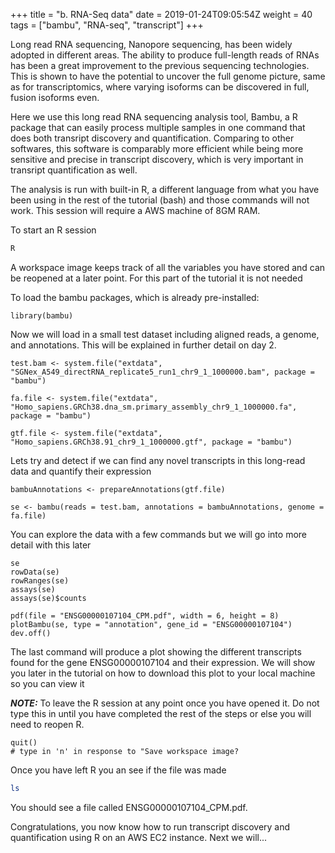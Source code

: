 +++
title = "b. RNA-Seq data"
date = 2019-01-24T09:05:54Z
weight = 40
tags = ["bambu", "RNA-seq", "transcript"]
+++

Long read RNA sequencing, Nanopore sequencing, has been widely adopted in different areas. The ability to produce full-length reads of RNAs has been a great improvement to the previous sequencing technologies. This is shown to have the potential to uncover the full genome picture, same as for transcriptomics, where varying isoforms can be discovered in full, fusion isoforms even. 

Here we use this long read RNA sequencing analysis tool, Bambu, a R package that can easily process multiple samples in one command that does both transript discovery and quantification. Comparing to other softwares, this software is comparably more efficient while being more sensitive and precise in transcript discovery, which is very important in transript quantification as well.

The analysis is run with built-in R, a different language from what you have been using in the rest of the tutorial (bash) and those commands will not work. This session will require a AWS machine of 8GM RAM.

To start an R session
```bash
R
```

A workspace image keeps track of all the variables you have stored and can be reopened at a later point. For this part of the tutorial it is not needed

To load the bambu packages, which is already pre-installed:
```rscript
library(bambu)
```

Now we will load in a small test dataset including aligned reads, a genome, and annotations. This will be explained in further detail on day 2.

```rscript
test.bam <- system.file("extdata", "SGNex_A549_directRNA_replicate5_run1_chr9_1_1000000.bam", package = "bambu")
  
fa.file <- system.file("extdata", "Homo_sapiens.GRCh38.dna_sm.primary_assembly_chr9_1_1000000.fa", package = "bambu")

gtf.file <- system.file("extdata", "Homo_sapiens.GRCh38.91_chr9_1_1000000.gtf", package = "bambu")
```

Lets try and detect if we can find any novel transcripts in this long-read data and quantify their expression

```
bambuAnnotations <- prepareAnnotations(gtf.file)

se <- bambu(reads = test.bam, annotations = bambuAnnotations, genome = fa.file)
```

You can explore the data with a few commands but we will go into more detail with this later
```rscript
se
rowData(se)
rowRanges(se)
assays(se)
assays(se)$counts

pdf(file = "ENSG00000107104_CPM.pdf", width = 6, height = 8)
plotBambu(se, type = "annotation", gene_id = "ENSG00000107104")
dev.off()
```
The last command will produce a plot showing the different transcripts found for the gene ENSG00000107104 and their expression. We will show you later in the tutorial on how to download this plot to your local machine so you can view it

***NOTE:*** To leave the R session at any point once you have opened it. Do not type this in until you have completed the rest of the steps or else you will need to reopen R. 
```rscript
quit()
# type in 'n' in response to "Save workspace image?
```

Once you have left R you an see if the file was made
```bash
ls
```
You should see a file called ENSG00000107104_CPM.pdf.

Congratulations, you now know how to run transcript discovery and quantification using R on an AWS EC2 instance. Next we will...
